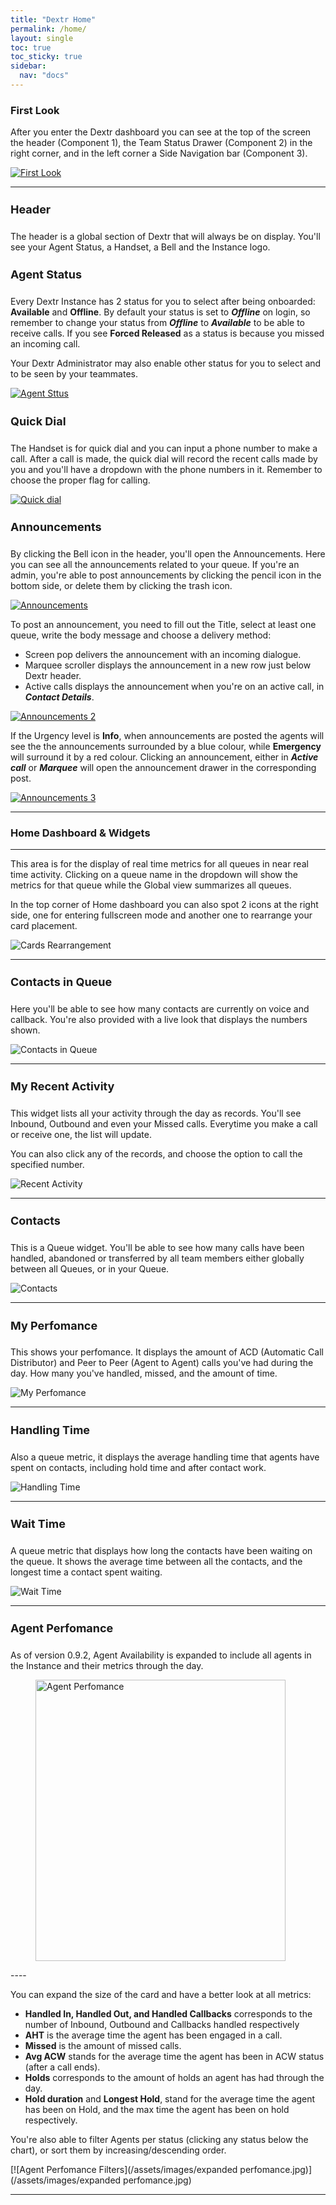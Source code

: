 ```yaml
---
title: "Dextr Home"
permalink: /home/
layout: single
toc: true
toc_sticky: true
sidebar: 
  nav: "docs"
---
```


### First Look

After you enter the Dextr dashboard you can see at the top of the screen the header (Component 1), the Team Status Drawer (Component 2) in the right corner, and in the left corner a Side Navigation bar (Component 3).

[![First Look](/assets/images/first-look.jpg)](/assets/images/first-look.jpg)

----

#### Header

The header is a global section of Dextr that will always be on display. You'll see your Agent Status, a Handset, a Bell and the Instance logo.

#### Agent Status

Every Dextr Instance has 2 status for you to select after being onboarded: **Available** and **Offline**. By default your status is set to ***Offline*** on login, so remember to change your status from ***Offline*** to ***Available*** to be able to receive calls.  If you see **Forced Released** as a status is because you missed an incoming call. 

Your Dextr Administrator may also enable other status for you to select and to be seen by your teammates.

[![Agent Sttus](/assets/images/agent-status.jpg)](/assets/images/agent-status.jpg)

#### Quick Dial


The Handset is for quick dial and you can input a phone number to make a call. After a call is made, the quick dial will record the recent calls made by you and you'll have a dropdown with the phone numbers in it. Remember to choose the proper flag for calling.

[![Quick dial](/assets/images/quick-dial.jpg)](/assets/images/quick-dial.jpg)

#### Announcements

By clicking the Bell icon in the header, you'll open the Announcements. Here you can see all the announcements related to your queue. If you're an admin, you're able to post announcements by clicking the pencil icon in the bottom side, or delete them by clicking the trash icon. 

[![Announcements](/assets/images/announcements.jpg)](/assets/images/announcements.jpg)

To post an announcement, you need to fill out the Title, select at least one queue, write the body message and choose a delivery method:
- Screen pop delivers the announcement with an incoming dialogue.
- Marquee scroller displays the announcement in a new row just below Dextr header.
- Active calls displays the announcement when you're on an active call, in ***Contact Details***. 

[![Announcements 2](/assets/images/enhanced-announcements.jpg)](/assets/images/enhanced-announcements.jpg)

If the Urgency level is **Info**, when announcements are posted the agents will see the the announcements surrounded by a blue colour, while **Emergency** will surround it by a red colour. Clicking an announcement, either in ***Active call*** or ***Marquee*** will open the announcement drawer in the corresponding post.

[![Announcements 3](/assets/images/enhanced-announcements2.jpg)](/assets/images/enhanced-announcements2.jpg)

----

### Home Dashboard & Widgets
----

This area is for the display of real time metrics for all queues in near real time activity. Clicking on a queue name in the dropdown will show the metrics for that queue while the Global view summarizes all queues. 

In the top corner of Home dashboard you can also spot 2 icons at the right side, one for entering fullscreen mode and another one to rearrange your card placement.

![Cards Rearrangement](/assets/images/cards-rearrange.gif)

----

#### Contacts in Queue

Here you'll be able to see how many contacts are currently on voice and callback. You're also provided with a live look that displays the numbers shown. 

![Contacts in Queue](/assets/images/contact-queue.jpg)

----

#### My Recent Activity

This widget lists all your activity through the day as records. You'll see Inbound, Outbound and even your Missed calls. Everytime you make a call or receive one, the list will update.

You can also click any of the records, and choose the option to call the specified number.

![Recent Activity](/assets/images/recent-activity.gif)

----

#### Contacts

This is a Queue widget. You'll be able to see how many calls have been handled, abandoned or transferred by all team members either globally between all Queues, or in your Queue.

![Contacts](/assets/images/contacts.jpg)

----

#### My Perfomance

This shows your perfomance. It displays the amount of ACD (Automatic Call Distributor) and Peer to Peer (Agent to Agent) calls you've had during the day. How many you've handled, missed, and the amount of time.

![My Perfomance](/assets/images/my-perfomance.jpg)

----

#### Handling Time

Also a queue  metric, it displays the average handling time that agents have spent on contacts, including hold time and after contact work.

![Handling Time](/assets/images/handling-time.jpg)

----

#### Wait Time

A queue metric that displays how long the contacts have been waiting on the queue. It shows the average time between all the contacts, and the longest time a contact spent waiting.

![Wait Time](/assets/images/wait-time.jpg)

----

#### Agent Perfomance

As of version 0.9.2, Agent Availability is expanded to include all agents in the Instance and their metrics through the day.

<figure>
   <a href="/assets/images/agent perfomance.jpg">
   <img src="{{ '/assets/images/agent perfomance.jpg' }}" alt="Agent Perfomance" style="height: 450px; width: 400px">
   </a>
</figure>
----

You can expand the size of the card and have a better look at all metrics:

- **Handled In, Handled Out, and Handled Callbacks** corresponds to the number of Inbound, Outbound and Callbacks handled respectively
- **AHT** is the average time the agent has been engaged in a call.
- **Missed** is the amount of missed calls. 
- **Avg ACW** stands for the average time the agent has been in ACW status (after a call ends). 
- **Holds** corresponds to the amount of holds an agent has had through the day.
- **Hold duration** and **Longest Hold**, stand for the average time the agent has been on Hold, and the max time the agent has been on hold respectively.

You're also able to filter Agents per status (clicking any status below the chart), or sort them by increasing/descending order.

[![Agent Perfomance Filters](/assets/images/expanded perfomance.jpg)](/assets/images/expanded perfomance.jpg)

----

<style>
   h4 {
      font-size: 18px;
   }
</style>




